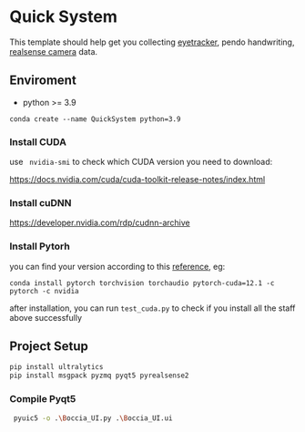 # Quick System

This template should help get you collecting [eyetracker](https://docs.pupil-labs.com/core/developer/), pendo handwriting, [realsense camera](https://github.com/IntelRealSense/librealsense) data.

## Enviroment

+ python >= 3.9

```
conda create --name QuickSystem python=3.9
```

### Install CUDA

use ` nvidia-smi` to check which CUDA version you need to download:

https://docs.nvidia.com/cuda/cuda-toolkit-release-notes/index.html

### Install cuDNN

https://developer.nvidia.com/rdp/cudnn-archive

### Install Pytorh

you can find your version according to this [reference](https://pytorch.org/), eg:

```
conda install pytorch torchvision torchaudio pytorch-cuda=12.1 -c pytorch -c nvidia
```

after installation, you can run `test_cuda.py` to check if you install all the staff above successfully

## Project Setup

```sh
pip install ultralytics
pip install msgpack pyzmq pyqt5 pyrealsense2
```

### Compile Pyqt5

```sh
 pyuic5 -o .\Boccia_UI.py .\Boccia_UI.ui
```

